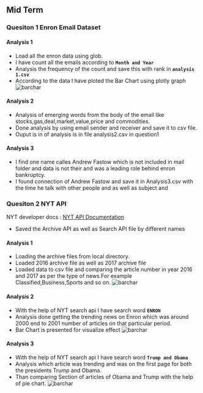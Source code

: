 ## Mid Term

### Quesiton 1 Enron Email Dataset

#### Analysis 1

- Load all the enron data using glob.
- I have count all the emails according to **`Month and Year`**
- Analysis the frequency of the count and save this with rank in **`analysis 1.csv`**
- According to the data I have ploted the Bar Chart using plotly graph
![barchar](https://github.com/vishal6557/diyora_vishal_spring17/blob/master/midterm/question1/analysis1.png)

#### Analysis 2

- Analysis of emerging words from the body of the email like stocks,gas,deal,market,value,price and commodities.
- Done analysis by using email sender and receiver and save it to csv file.
- Ouput is in of analysis is in file analysis2.csv in question1

#### Analysis 3

- I find one name calles Andrew Fastow which is not included in mail folder and data is not their and was a leading role behind enron bankruptcy.
- I found connection of Andrew Fastow and save it in Analysis3.csv with the time he talk with other people and as well as subject and 


### Quesiton 2 NYT API

 NYT developer docs : [NYT API Documentation](http://developer.nytimes.com/)
 
  - Saved the Archive API as well as Search API file by different names
  
 #### Analysis 1
 
 - Loading the archive files from local directory.
 - Loaded 2016 archive file as well as 2017 archive file
 - Loaded data to csv file and comparing the article number in year 2016 and 2017 as per the type of news.For example Classified,Business,Sports and so on.
![barchar](https://github.com/vishal6557/diyora_vishal_spring17/blob/master/midterm/question1/analysis1.png)

#### Analysis 2

- With the help of NYT search api I have search word **`ENRON`**
- Analysis done getting the trending news on Enron which was around 2000 end to 2001 number of articles on that particular period.
- Bar Chart is presented for visualize effect
![barchar](https://github.com/vishal6557/diyora_vishal_spring17/blob/master/midterm/question1/analysis1.png)

#### Analysis 3

- With the help of NYT search api I have search word **`Trump and Obama`**
- Analysis which article was trending and was on the first page for both the presidents Trump and Obama.
- Than comparing Section of articles of Obama and Trump with the help of pie chart.
![barchar](https://github.com/vishal6557/diyora_vishal_spring17/blob/master/midterm/question1/analysis1.png)





